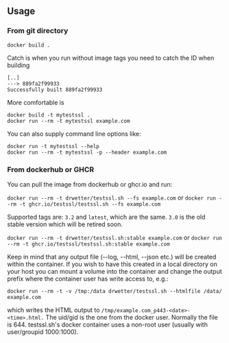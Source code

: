 ## Usage

### From git directory

```
docker build .
```

Catch is when you run without image tags you need to catch the ID when building

```
[..]
---> 889fa2f99933
Successfully built 889fa2f99933
```

More comfortable is

```
docker build -t mytestssl .
docker run --rm -t mytestssl example.com
```

You can also supply command line options like:

```
docker run -t mytestssl --help
docker run --rm -t mytestssl -p --header example.com
```

### From dockerhub or GHCR

You can pull the image from dockerhub or ghcr.io and run:

``docker run --rm -t drwetter/testssl.sh --fs example.com`` or ``docker run --rm -t ghcr.io/testssl/testssl.sh --fs example.com``

Supported tags are: ``3.2`` and ``latest``, which are the same. ``3.0`` is the old stable version which will be retired soon.

``docker run --rm -t drwetter/testssl.sh:stable example.com`` or ``docker run --rm -t ghcr.io/testssl/testssl.sh:stable example.com``

Keep in mind that any output file (--log, --html, --json etc.) will be created within the container. If you wish to have this created in a local directory on your host you can mount a volume into the container and change the output prefix where the container user has write access to, e.g.:

```
docker run --rm -t -v /tmp:/data drwetter/testssl.sh --htmlfile /data/ example.com
```

which writes the HTML output to ``/tmp/example.com_p443-<date>-<time>.html.`` The uid/gid is the one from the docker user. Normally the file is 644. testssl.sh's docker container uses a non-root user (usually with user/groupid 1000:1000).

